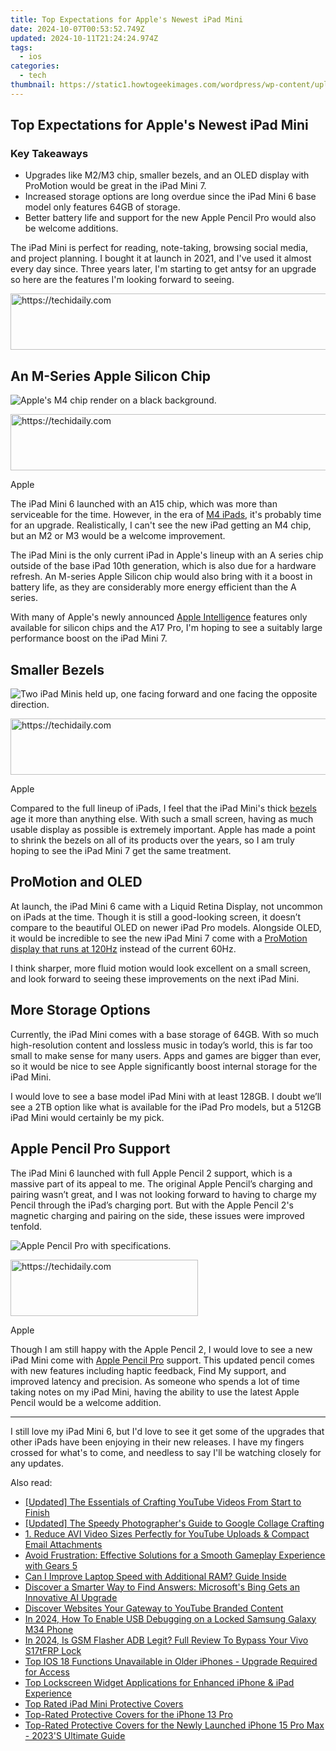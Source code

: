 ```yaml
---
title: Top Expectations for Apple's Newest iPad Mini
date: 2024-10-07T00:53:52.749Z
updated: 2024-10-11T21:24:24.974Z
tags:
  - ios
categories:
  - tech
thumbnail: https://static1.howtogeekimages.com/wordpress/wp-content/uploads/2024/06/some-ipad-mini-close-to-each-other.jpg
---
```


## Top Expectations for Apple's Newest iPad Mini

### Key Takeaways

* Upgrades like M2/M3 chip, smaller bezels, and an OLED display with ProMotion would be great in the iPad Mini 7.
* Increased storage options are long overdue since the iPad Mini 6 base model only features 64GB of storage.
* Better battery life and support for the new Apple Pencil Pro would also be welcome additions.

 The iPad Mini is perfect for reading, note-taking, browsing social media, and project planning. I bought it at launch in 2021, and I've used it almost every day since. Three years later, I'm starting to get antsy for an upgrade so here are the features I'm looking forward to seeing.

<!-- affiliate ads begin -->
<a href="https://appsumo.8odi.net/c/5597632/2151865/7443" target="_top" id="2151865">
  <img src="//a.impactradius-go.com/display-ad/7443-2151865" border="0" alt="https://techidaily.com" width="728" height="90"/>
</a>
<img height="0" width="0" src="https://appsumo.8odi.net/i/5597632/2151865/7443" style="position:absolute;visibility:hidden;" border="0" />
<!-- affiliate ads end -->

##  An M-Series Apple Silicon Chip

![Apple's M4 chip render on a black background.](https://static1.howtogeekimages.com/wordpress/wp-content/uploads/2024/06/apple-m4-chip-badge-240507_big-jpg-large_2x.jpg) 

<!-- affiliate ads begin -->
<a href="https://unicoeye.pxf.io/c/5597632/2134493/18498" target="_top" id="2134493">
  <img src="//a.impactradius-go.com/display-ad/18498-2134493" border="0" alt="https://techidaily.com" width="728" height="90"/>
</a>
<img height="0" width="0" src="https://unicoeye.pxf.io/i/5597632/2134493/18498" style="position:absolute;visibility:hidden;" border="0" />
<!-- affiliate ads end -->

Apple

 The iPad Mini 6 launched with an A15 chip, which was more than serviceable for the time. However, in the era of [M4 iPads](https://easy-unlock-android.techidaily.com/in-2024-full-tutorial-to-bypass-your-oneplus-ace-2v-face-lock-by-drfone-android/), it's probably time for an upgrade. Realistically, I can't see the new iPad getting an M4 chip, but an M2 or M3 would be a welcome improvement.

 The iPad Mini is the only current iPad in Apple's lineup with an A series chip outside of the base iPad 10th generation, which is also due for a hardware refresh. An M-series Apple Silicon chip would also bring with it a boost in battery life, as they are considerably more energy efficient than the A series.

 With many of Apple's newly announced [Apple Intelligence](https://some-techniques.techidaily.com/new-from-streaming-to-savings-preserving-your-internet-tunes/) features only available for silicon chips and the A17 Pro, I'm hoping to see a suitably large performance boost on the iPad Mini 7.

##  Smaller Bezels

![Two iPad Minis held up, one facing forward and one facing the opposite direction.](https://static1.howtogeekimages.com/wordpress/wp-content/uploads/2024/06/ipad-mini-finish-unselect-gallery-2-202207.jpeg) 

<!-- affiliate ads begin -->
<a href="https://ephamedtechinc.pxf.io/c/5597632/2136615/26400" target="_top" id="2136615">
  <img src="//a.impactradius-go.com/display-ad/26400-2136615" border="0" alt="https://techidaily.com" width="728" height="90"/>
</a>
<img height="0" width="0" src="https://ephamedtechinc.pxf.io/i/5597632/2136615/26400" style="position:absolute;visibility:hidden;" border="0" />
<!-- affiliate ads end -->

Apple

 Compared to the full lineup of iPads, I feel that the iPad Mini's thick [bezels](https://ios-unlock.techidaily.com/in-2024-full-guide-to-unlock-iphone-8-with-itunes-by-drfone-ios/) age it more than anything else. With such a small screen, having as much usable display as possible is extremely important. Apple has made a point to shrink the bezels on all of its products over the years, so I am truly hoping to see the iPad Mini 7 get the same treatment.

##  ProMotion and OLED

 At launch, the iPad Mini 6 came with a Liquid Retina Display, not uncommon on iPads at the time. Though it is still a good-looking screen, it doesn’t compare to the beautiful OLED on newer iPad Pro models. Alongside OLED, it would be incredible to see the new iPad Mini 7 come with a [ProMotion display that runs at 120Hz](https://extra-guidance.techidaily.com/2024-approved-premier-software-for-photo-based-videography/) instead of the current 60Hz.

 I think sharper, more fluid motion would look excellent on a small screen, and look forward to seeing these improvements on the next iPad Mini.

##  More Storage Options

 Currently, the iPad Mini comes with a base storage of 64GB. With so much high-resolution content and lossless music in today’s world, this is far too small to make sense for many users. Apps and games are bigger than ever, so it would be nice to see Apple significantly boost internal storage for the iPad Mini.

 I would love to see a base model iPad Mini with at least 128GB. I doubt we’ll see a 2TB option like what is available for the iPad Pro models, but a 512GB iPad Mini would certainly be my pick.

##  Apple Pencil Pro Support

 The iPad Mini 6 launched with full Apple Pencil 2 support, which is a massive part of its appeal to me. The original Apple Pencil’s charging and pairing wasn’t great, and I was not looking forward to having to charge my Pencil through the iPad’s charging port. But with the Apple Pencil 2's magnetic charging and pairing on the side, these issues were improved tenfold. 

![Apple Pencil Pro with specifications.](https://static1.howtogeekimages.com/wordpress/wp-content/uploads/2024/06/apple-pencil-pro-technical-specifications-summary.jpg) 

<!-- affiliate ads begin -->
<a href="https://laganoo.pxf.io/c/5597632/1484945/16446" target="_top" id="1484945">
  <img src="//a.impactradius-go.com/display-ad/16446-1484945" border="0" alt="https://techidaily.com" width="300" height="90"/>
</a>
<img height="0" width="0" src="https://laganoo.pxf.io/i/5597632/1484945/16446" style="position:absolute;visibility:hidden;" border="0" />
<!-- affiliate ads end -->

Apple

 Though I am still happy with the Apple Pencil 2, I would love to see a new iPad Mini come with [Apple Pencil Pro](https://android-location-track.techidaily.com/in-2024-2-ways-to-monitor-realme-c33-2023-activity-drfone-by-drfone-virtual-android/) support. This updated pencil comes with new features including haptic feedback, Find My support, and improved latency and precision. As someone who spends a lot of time taking notes on my iPad Mini, having the ability to use the latest Apple Pencil would be a welcome addition.

---

 I still love my iPad Mini 6, but I'd love to see it get some of the upgrades that other iPads have been enjoying in their new releases. I have my fingers crossed for what's to come, and needless to say I'll be watching closely for any updates.

<ins class="adsbygoogle"
     style="display:block"
     data-ad-format="autorelaxed"
     data-ad-client="ca-pub-7571918770474297"
     data-ad-slot="1223367746"></ins>

<ins class="adsbygoogle"
     style="display:block"
     data-ad-client="ca-pub-7571918770474297"
     data-ad-slot="8358498916"
     data-ad-format="auto"
     data-full-width-responsive="true"></ins>

<span class="atpl-alsoreadstyle">Also read:</span>
<div><ul>
<li><a href="https://facebook-video-share.techidaily.com/updated-the-essentials-of-crafting-youtube-videos-from-start-to-finish/"><u>[Updated] The Essentials of Crafting YouTube Videos From Start to Finish</u></a></li>
<li><a href="https://some-skills.techidaily.com/updated-the-speedy-photographers-guide-to-google-collage-crafting/"><u>[Updated] The Speedy Photographer's Guide to Google Collage Crafting</u></a></li>
<li><a href="https://tech-revival.techidaily.com/1-reduce-avi-video-sizes-perfectly-for-youtube-uploads-and-compact-email-attachments/"><u>1. Reduce AVI Video Sizes Perfectly for YouTube Uploads & Compact Email Attachments</u></a></li>
<li><a href="https://program-issues.techidaily.com/avoid-frustration-effective-solutions-for-a-smooth-gameplay-experience-with-gears-5/"><u>Avoid Frustration: Effective Solutions for a Smooth Gameplay Experience with Gears 5</u></a></li>
<li><a href="https://buynow-info.techidaily.com/can-i-improve-laptop-speed-with-additional-ram-guide-inside/"><u>Can I Improve Laptop Speed with Additional RAM? Guide Inside</u></a></li>
<li><a href="https://tech-haven.techidaily.com/discover-a-smarter-way-to-find-answers-microsofts-bing-gets-an-innovative-ai-upgrade/"><u>Discover a Smarter Way to Find Answers: Microsoft's Bing Gets an Innovative AI Upgrade</u></a></li>
<li><a href="https://youtube-web.techidaily.com/ver-websites-your-gateway-to-youtube-branded-content/"><u>Discover Websites Your Gateway to YouTube Branded Content</u></a></li>
<li><a href="https://android-unlock.techidaily.com/in-2024-how-to-enable-usb-debugging-on-a-locked-samsung-galaxy-m34-phone-by-drfone-android/"><u>In 2024, How To Enable USB Debugging on a Locked Samsung Galaxy M34 Phone</u></a></li>
<li><a href="https://bypass-frp.techidaily.com/in-2024-is-gsm-flasher-adb-legit-full-review-to-bypass-your-vivo-s17tfrp-lock-by-drfone-android/"><u>In 2024, Is GSM Flasher ADB Legit? Full Review To Bypass Your Vivo S17tFRP Lock</u></a></li>
<li><a href="https://os-tips.techidaily.com/top-ios-18-functions-unavailable-in-older-iphones-upgrade-required-for-access/"><u>Top IOS 18 Functions Unavailable in Older iPhones - Upgrade Required for Access</u></a></li>
<li><a href="https://os-tips.techidaily.com/top-lockscreen-widget-applications-for-enhanced-iphone-and-ipad-experience/"><u>Top Lockscreen Widget Applications for Enhanced iPhone & iPad Experience</u></a></li>
<li><a href="https://os-tips.techidaily.com/top-rated-ipad-mini-protective-covers/"><u>Top Rated iPad Mini Protective Covers</u></a></li>
<li><a href="https://os-tips.techidaily.com/top-rated-protective-covers-for-the-iphone-13-pro/"><u>Top-Rated Protective Covers for the iPhone 13 Pro</u></a></li>
<li><a href="https://os-tips.techidaily.com/top-rated-protective-covers-for-the-newly-launched-iphone-15-pro-max-2023s-ultimate-guide/"><u>Top-Rated Protective Covers for the Newly Launched iPhone 15 Pro Max - 2023'S Ultimate Guide</u></a></li>
</ul></div>

